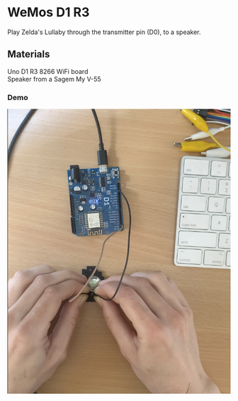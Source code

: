 # WeMos D1 R3
Play Zelda's Lullaby through the transmitter pin (D0), to a speaker. 

## Materials
Uno D1 R3 8266 WiFi board</br>
Speaker from a Sagem My V-55

### Demo
![Demo](/media/Demo.png)